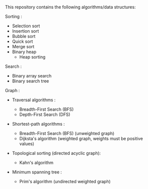This repository contains the following algorithms/data structures:

Sorting :
* Selection sort
* Insertion sort
* Bubble sort
* Quick sort
* Merge sort
* Binary heap
  * Heap sorting

Search :
* Binary array search
* Binary search tree

Graph :
* Traversal algorithms :
  * Breadth-First Search (BFS)
  * Depth-First Search (DFS)
  
* Shortest-path algorithms :
  * Breadth-First Search (BFS) (unweighted graph)
  * Dijksta's algorithm (weighted graph, weights must be positive values)

* Topological sorting (directed acyclic graph):
  * Kahn's algorithm

* Minimum spanning tree :
  * Prim's algorithm (undirected weighted graph)